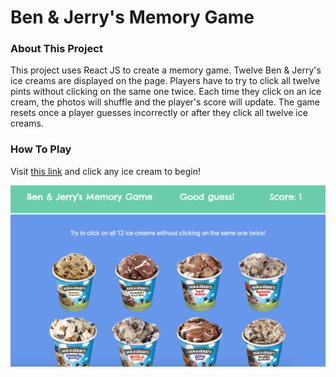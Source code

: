 # Ben & Jerry's Memory Game

### About This Project

This project uses React JS to create a memory game. Twelve Ben & Jerry's ice creams are displayed on the page. Players have to try to click all twelve pints without clicking on the same one twice. Each time they click on an ice cream, the photos will shuffle and the player's score will update. The game resets once a player guesses incorrectly or after they click all twelve ice creams.

### How To Play

Visit [this link](https://carmcollins.github.io/clicky-game/) and click any ice cream to begin!

<img src="./public/game.png">